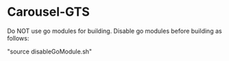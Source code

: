 # Carousel-GTS

Do NOT use go modules for building. Disable go modules before building as follows:

"source disableGoModule.sh"
